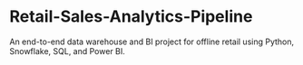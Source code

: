# Retail-Sales-Analytics-Pipeline
An end-to-end data warehouse and BI project for offline retail using Python, Snowflake, SQL, and Power BI.
